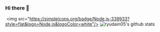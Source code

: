 ### Hi there 👋

<!--
**ryudain05/ryudain05** is a ✨ _special_ ✨ repository because its `README.md` (this file) appears on your GitHub profile.

Here are some ideas to get you started:

- 🔭 I’m currently working on ...
- 🌱 I’m currently learning ...
- 👯 I’m looking to collaborate on ...
- 🤔 I’m looking for help with ...
- 💬 Ask me about ...
- 📫 How to reach me: ...
- 😄 Pronouns: ...
- ⚡ Fun fact: ...
-->

 <img src="https://simpleicons.org/badge/Node.js-339933?style=flat&logo=Node.js&logoColor=white"/>
![ryudain05's github stats](https://github-readme-stats.vercel.app/api?username=ryudain05&theme=omni&show_icons=true)
